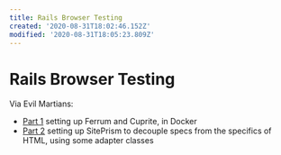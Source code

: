 ```yaml
---
title: Rails Browser Testing
created: '2020-08-31T18:02:46.152Z'
modified: '2020-08-31T18:05:23.809Z'
---
```


# Rails Browser Testing

Via Evil Martians:
- [Part 1](https://evilmartians.com/chronicles/system-of-a-test-setting-up-end-to-end-rails-testing) setting up Ferrum and Cuprite, in Docker
- [Part 2](https://evilmartians.com/chronicles/system-of-a-test-2-robust-rails-browser-testing-with-siteprism) setting up SitePrism to decouple specs from the specifics of HTML, using some adapter classes

